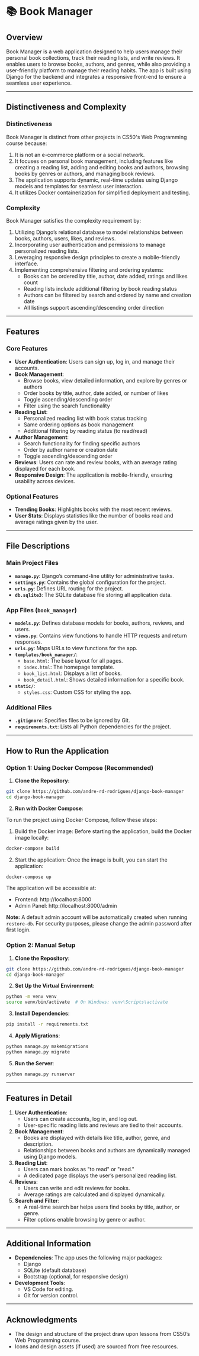 # 📚 **Book Manager**

## **Overview**

Book Manager is a web application designed to help users manage their personal book collections, track their reading lists, and write reviews. It enables users to browse books, authors, and genres, while also providing a user-friendly platform to manage their reading habits. The app is built using Django for the backend and integrates a responsive front-end to ensure a seamless user experience.

---

## **Distinctiveness and Complexity**

### **Distinctiveness**

Book Manager is distinct from other projects in CS50's Web Programming course because:

1. It is not an e-commerce platform or a social network.
2. It focuses on personal book management, including features like creating a reading list, adding and editing books and authors, browsing books by genres or authors, and managing book reviews.
3. The application supports dynamic, real-time updates using Django models and templates for seamless user interaction.
4. It utilizes Docker containerization for simplified deployment and testing.

### **Complexity**

Book Manager satisfies the complexity requirement by:

1. Utilizing Django’s relational database to model relationships between books, authors, users, likes, and reviews.
2. Incorporating user authentication and permissions to manage personalized reading lists.
3. Leveraging responsive design principles to create a mobile-friendly interface.
4. Implementing comprehensive filtering and ordering systems:
   - Books can be ordered by title, author, date added, ratings and likes count
   - Reading lists include additional filtering by book reading status
   - Authors can be filtered by search and ordered by name and creation date
   - All listings support ascending/descending order direction

---

## **Features**

### Core Features

- **User Authentication**: Users can sign up, log in, and manage their accounts.
- **Book Management**:
  - Browse books, view detailed information, and explore by genres or authors
  - Order books by title, author, date added, or number of likes
  - Toggle ascending/descending order
  - Filter using the search functionality
- **Reading List**:
  - Personalized reading list with book status tracking
  - Same ordering options as book management
  - Additional filtering by reading status (to read/read)
- **Author Management**:
  - Search functionality for finding specific authors
  - Order by author name or creation date
  - Toggle ascending/descending order
- **Reviews**: Users can rate and review books, with an average rating displayed for each book.
- **Responsive Design**: The application is mobile-friendly, ensuring usability across devices.

### Optional Features

- **Trending Books**: Highlights books with the most recent reviews.
- **User Stats**: Displays statistics like the number of books read and average ratings given by the user.

---

## **File Descriptions**

### Main Project Files

- **`manage.py`**: Django’s command-line utility for administrative tasks.
- **`settings.py`**: Contains the global configuration for the project.
- **`urls.py`**: Defines URL routing for the project.
- **`db.sqlite3`**: The SQLite database file storing all application data.

### App Files (`book_manager`)

- **`models.py`**: Defines database models for books, authors, reviews, and users.
- **`views.py`**: Contains view functions to handle HTTP requests and return responses.
- **`urls.py`**: Maps URLs to view functions for the app.
- **`templates/book_manager/`**:
  - `base.html`: The base layout for all pages.
  - `index.html`: The homepage template.
  - `book_list.html`: Displays a list of books.
  - `book_detail.html`: Shows detailed information for a specific book.
- **`static/`**:
  - `styles.css`: Custom CSS for styling the app.

### Additional Files

- **`.gitignore`**: Specifies files to be ignored by Git.
- **`requirements.txt`**: Lists all Python dependencies for the project.

---

## **How to Run the Application**

### Option 1: Using Docker Compose (Recommended)

1. **Clone the Repository**:

```bash
git clone https://github.com/andre-rd-rodrigues/django-book-manager
cd django-book-manager
```

2. **Run with Docker Compose**:

To run the project using Docker Compose, follow these steps:

1. Build the Docker image: Before starting the application, build the Docker image locally:

```bash
docker-compose build
```

2. Start the application: Once the image is built, you can start the application:

```bash
docker-compose up
```

The application will be accessible at:

- Frontend: http://localhost:8000
- Admin Panel: http://localhost:8000/admin

**Note:** A default admin account will be automatically created when running `restore-db`. For security purposes, please change the admin password after first login.

### Option 2: Manual Setup

1. **Clone the Repository**:

```bash
git clone https://github.com/andre-rd-rodrigues/django-book-manager
cd django-book-manager
```

2. **Set Up the Virtual Environment**:

```bash
python -m venv venv
source venv/bin/activate  # On Windows: venv\Scripts\activate
```

3. **Install Dependencies**:

```bash
pip install -r requirements.txt
```

4. **Apply Migrations**:

```bash
python manage.py makemigrations
python manage.py migrate
```

5. **Run the Server**:

```bash
python manage.py runserver
```

---

## **Features in Detail**

1. **User Authentication**:
   - Users can create accounts, log in, and log out.
   - User-specific reading lists and reviews are tied to their accounts.
2. **Book Management**:
   - Books are displayed with details like title, author, genre, and description.
   - Relationships between books and authors are dynamically managed using Django models.
3. **Reading List**:
   - Users can mark books as "to read" or "read."
   - A dedicated page displays the user’s personalized reading list.
4. **Reviews**:
   - Users can write and edit reviews for books.
   - Average ratings are calculated and displayed dynamically.
5. **Search and Filter**:
   - A real-time search bar helps users find books by title, author, or genre.
   - Filter options enable browsing by genre or author.

---

## **Additional Information**

- **Dependencies**: The app uses the following major packages:
  - Django
  - SQLite (default database)
  - Bootstrap (optional, for responsive design)
- **Development Tools**:
  - VS Code for editing.
  - Git for version control.

---

## **Acknowledgments**

- The design and structure of the project draw upon lessons from CS50’s Web Programming course.
- Icons and design assets (if used) are sourced from free resources.
